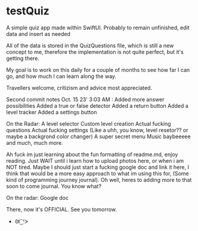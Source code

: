 # testQuiz
 A simple quiz app made within SwiftUI. Probably to remain unfinished, edit data and insert as needed


 All of the data is stored in the QuizQuestions file, which is still a new concept to me, therefore the implementation is not quite perfect, but it's getting there. 

 My goal is to work on this daily for a couple of months to see how far I can go, and how much I can learn along the way. 

 Travellers welcome, critizism and advice most appreciated. 


 Second commit notes Oct. 15 23' 3:03 AM : 
 Added more answer possibilities 
 Added a true or false detector
 Added a return button
 Added a level tracker
 Added a settings button

 On the Radar: 
 A level selector
 Custom level creation
 Actual fucking questions
 Actual fucking settings (Like a uhh, you know, level resetor?? or maybe a backgrond color changer) 
 A super secret menu
 Music baybeeeee
 and much, much more. 

 Ah fuck im just learning about the fun formatting of readme.md, enjoy reading. Just WAIT until i learn how to upload photos here, or when i am NOT tired. Maybe I should just start a fucking google doc and link it here, I think that would be a more easy approach to what im using this for, (Some kind of programming journey journal). Oh well, heres to adding more to that soon to come journal. You know what?


 On the radar: 
Google doc 


There, now it's OFFICIAL. See you tomorrow.

 - ᘛ⁐̤ᕐᐷ
